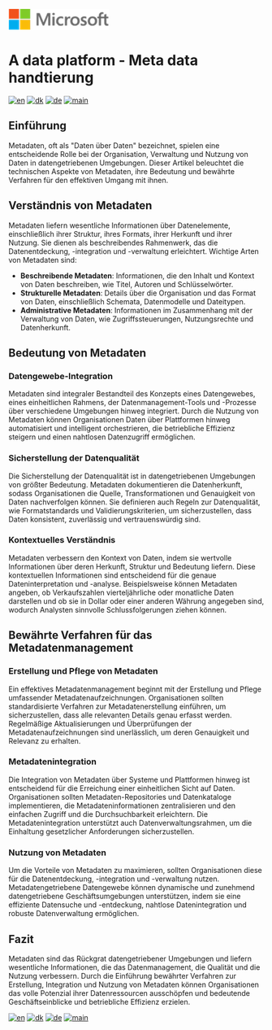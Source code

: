 ![microsoft](../images/microsoft.png)

# A data platform - Meta data handtierung

[![en](https://img.shields.io/badge/lang-en-red.svg)](Meta-management.md)
[![dk](https://img.shields.io/badge/lang-da--dk-green.svg)](Meta-management-da.md)
[![de](https://img.shields.io/badge/lang-de-yellow.svg)](Meta-management-de.md)
[![main](https://img.shields.io/badge/main-document-blue.svg)](../README.md)

## Einführung

Metadaten, oft als "Daten über Daten" bezeichnet, spielen eine entscheidende Rolle bei der Organisation, Verwaltung und Nutzung von Daten in datengetriebenen Umgebungen. Dieser Artikel beleuchtet die technischen Aspekte von Metadaten, ihre Bedeutung und bewährte Verfahren für den effektiven Umgang mit ihnen.

## Verständnis von Metadaten

Metadaten liefern wesentliche Informationen über Datenelemente, einschließlich ihrer Struktur, ihres Formats, ihrer Herkunft und ihrer Nutzung. Sie dienen als beschreibendes Rahmenwerk, das die Datenentdeckung, -integration und -verwaltung erleichtert. Wichtige Arten von Metadaten sind:

- **Beschreibende Metadaten**: Informationen, die den Inhalt und Kontext von Daten beschreiben, wie Titel, Autoren und Schlüsselwörter.
- **Strukturelle Metadaten**: Details über die Organisation und das Format von Daten, einschließlich Schemata, Datenmodelle und Dateitypen.
- **Administrative Metadaten**: Informationen im Zusammenhang mit der Verwaltung von Daten, wie Zugriffssteuerungen, Nutzungsrechte und Datenherkunft.

## Bedeutung von Metadaten

### Datengewebe-Integration

Metadaten sind integraler Bestandteil des Konzepts eines Datengewebes, eines einheitlichen Rahmens, der Datenmanagement-Tools und -Prozesse über verschiedene Umgebungen hinweg integriert. Durch die Nutzung von Metadaten können Organisationen Daten über Plattformen hinweg automatisiert und intelligent orchestrieren, die betriebliche Effizienz steigern und einen nahtlosen Datenzugriff ermöglichen.

### Sicherstellung der Datenqualität

Die Sicherstellung der Datenqualität ist in datengetriebenen Umgebungen von größter Bedeutung. Metadaten dokumentieren die Datenherkunft, sodass Organisationen die Quelle, Transformationen und Genauigkeit von Daten nachverfolgen können. Sie definieren auch Regeln zur Datenqualität, wie Formatstandards und Validierungskriterien, um sicherzustellen, dass Daten konsistent, zuverlässig und vertrauenswürdig sind.

### Kontextuelles Verständnis

Metadaten verbessern den Kontext von Daten, indem sie wertvolle Informationen über deren Herkunft, Struktur und Bedeutung liefern. Diese kontextuellen Informationen sind entscheidend für die genaue Dateninterpretation und -analyse. Beispielsweise können Metadaten angeben, ob Verkaufszahlen vierteljährliche oder monatliche Daten darstellen und ob sie in Dollar oder einer anderen Währung angegeben sind, wodurch Analysten sinnvolle Schlussfolgerungen ziehen können.

## Bewährte Verfahren für das Metadatenmanagement

### Erstellung und Pflege von Metadaten

Ein effektives Metadatenmanagement beginnt mit der Erstellung und Pflege umfassender Metadatenaufzeichnungen. Organisationen sollten standardisierte Verfahren zur Metadatenerstellung einführen, um sicherzustellen, dass alle relevanten Details genau erfasst werden. Regelmäßige Aktualisierungen und Überprüfungen der Metadatenaufzeichnungen sind unerlässlich, um deren Genauigkeit und Relevanz zu erhalten.

### Metadatenintegration

Die Integration von Metadaten über Systeme und Plattformen hinweg ist entscheidend für die Erreichung einer einheitlichen Sicht auf Daten. Organisationen sollten Metadaten-Repositories und Datenkataloge implementieren, die Metadateninformationen zentralisieren und den einfachen Zugriff und die Durchsuchbarkeit erleichtern. Die Metadatenintegration unterstützt auch Datenverwaltungsrahmen, um die Einhaltung gesetzlicher Anforderungen sicherzustellen.

### Nutzung von Metadaten

Um die Vorteile von Metadaten zu maximieren, sollten Organisationen diese für die Datenentdeckung, -integration und -verwaltung nutzen. Metadatengetriebene Datengewebe können dynamische und zunehmend datengetriebene Geschäftsumgebungen unterstützen, indem sie eine effiziente Datensuche und -entdeckung, nahtlose Datenintegration und robuste Datenverwaltung ermöglichen.

## Fazit

Metadaten sind das Rückgrat datengetriebener Umgebungen und liefern wesentliche Informationen, die das Datenmanagement, die Qualität und die Nutzung verbessern. Durch die Einführung bewährter Verfahren zur Erstellung, Integration und Nutzung von Metadaten können Organisationen das volle Potenzial ihrer Datenressourcen ausschöpfen und bedeutende Geschäftseinblicke und betriebliche Effizienz erzielen.

[![en](https://img.shields.io/badge/lang-en-red.svg)](Meta-management.md)
[![dk](https://img.shields.io/badge/lang-da--dk-green.svg)](Meta-management-da.md)
[![de](https://img.shields.io/badge/lang-de-yellow.svg)](Meta-management-de.md)
[![main](https://img.shields.io/badge/main-document-blue.svg)](../README.md)